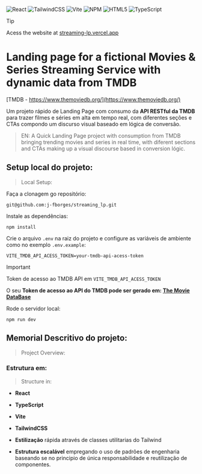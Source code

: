 ![React](https://img.shields.io/badge/react-%2320232a.svg?style=for-the-badge&logo=react&logoColor=%2361DAFB) ![TailwindCSS](https://img.shields.io/badge/tailwindcss-%2338B2AC.svg?style=for-the-badge&logo=tailwind-css&logoColor=white) ![Vite](https://img.shields.io/badge/vite-%23646CFF.svg?style=for-the-badge&logo=vite&logoColor=white) ![NPM](https://img.shields.io/badge/NPM-%23CB3837.svg?style=for-the-badge&logo=npm&logoColor=white) ![HTML5](https://img.shields.io/badge/html5-%23E34F26.svg?style=for-the-badge&logo=html5&logoColor=white) ![TypeScript](https://img.shields.io/badge/typescript-%23007ACC.svg?style=for-the-badge&logo=typescript&logoColor=white)

> [!TIP]
> Acess the website at [streaming-lp.vercel.app](http://streaming-lp.vercel.app)

# Landing page for a fictional Movies & Series Streaming Service with dynamic data from TMDB

[TMDB - https://www.themoviedb.org/](https://www.themoviedb.org/)

Um projeto rápido de Landing Page com consumo da **API RESTful da TMDB** para trazer filmes e séries em alta em tempo real, com diferentes seções e CTAs compondo um discurso visual baseado em lógica de conversão.

>EN:
>A Quick Landing Page project with consumption from TMDB bringing trending movies and series in real time, with diferent sections and CTAs making up a visual discourse based in conversion lógic.

## Setup local do projeto:
> Local Setup:

Faça a clonagem go repositório:

	git@github.com:j-fborges/streaming_lp.git

 

Instale as dependências:

	npm install

 

Crie o arquivo `.env` na raiz do projeto e configure as variáveis de ambiente como no exemplo `.env.example`:

	VITE_TMDB_API_ACESS_TOKEN=your-tmdb-api-acess-token
 
> [!IMPORTANT]
> Token de acesso ao TMDB API em `VITE_TMDB_API_ACESS_TOKEN`
> 
> O seu **Token de acesso ao API do TMDB pode ser gerado em: [The Movie DataBase](https://www.themoviedb.org/)**



Rode o servidor local:

	npm run dev



## Memorial Descritivo do projeto:
> Project Overview:

### Estrutura em:
>Structure in:

- **React**
- **TypeScript**
- **Vite**
- **TailwindCSS**

- **Estilização** rápida através de classes utilitarias do Tailwind
- **Estrutura escalável** empregando o uso de padrões de engenharia baseando se no principio de única responsabilidade e reutilização de componentes.
